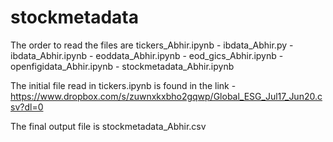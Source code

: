 # stockmetadata

The order to read the files are tickers_Abhir.ipynb - ibdata_Abhir.py - ibdata_Abhir.ipynb - eoddata_Abhir.ipynb - eod_gics_Abhir.ipynb - openfigidata_Abhir.ipynb - stockmetadata_Abhir.ipynb

The initial file read in tickers.ipynb is found in the link - https://www.dropbox.com/s/zuwnxkxbho2gqwp/Global_ESG_Jul17_Jun20.csv?dl=0

The final output file is stockmetadata_Abhir.csv
